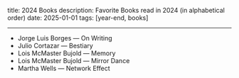 title: 2024 Books
description: Favorite Books read in 2024 (in alphabetical order)
date: 2025-01-01
tags: [year-end, books]

---

- Jorge Luis Borges —  On Writing
- Julio Cortazar — Bestiary
- Lois McMaster Bujold — Memory
- Lois McMaster Bujold — Mirror Dance
- Martha Wells — Network Effect

